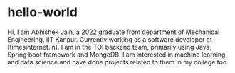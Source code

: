 # hello-world
Hi, I am Abhishek Jain, a 2022 graduate from department of Mechanical Engineering, IIT Kanpur. Currently working as a software developer at [timesinternet.in].
I am in the TOI backend team, primarily using Java, Spring boot framework and MongoDB. I am interested in machine learning and data science and have done projects related to them in my college too.
